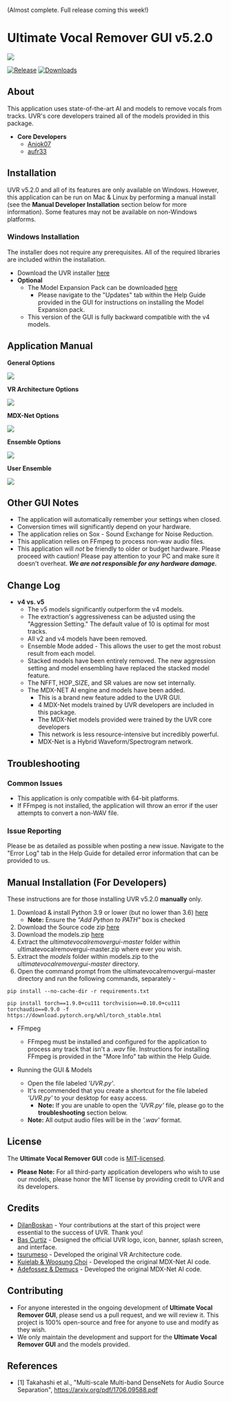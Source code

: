 (Almost complete. Full release coming this week!)

# Ultimate Vocal Remover GUI v5.2.0
<img src="https://github.com/Anjok07/ultimatevocalremovergui/blob/v5.2.0/img/UVRv5.png?raw=true" />

[![Release](https://img.shields.io/github/release/anjok07/ultimatevocalremovergui.svg)](https://github.com/anjok07/ultimatevocalremovergui/releases/latest)
[![Downloads](https://img.shields.io/github/downloads/anjok07/ultimatevocalremovergui/total.svg)](https://github.com/anjok07/ultimatevocalremovergui/releases)

## About

This application uses state-of-the-art AI and models to remove vocals from tracks. UVR's core developers trained all of the models provided in this package.

- **Core Developers**
    - [Anjok07](https://github.com/anjok07)
    - [aufr33](https://github.com/aufr33)

## Installation

UVR v5.2.0 and all of its features are only available on Windows. However, this application can be run on Mac & Linux by performing a manual install (see the **Manual Developer Installation** section below for more information). Some features may not be available on non-Windows platforms.

### Windows Installation

The installer does not require any prerequisites. All of the required libraries are included within the installation.

- Download the UVR installer [here]()
- **Optional**
    - The Model Expansion Pack can be downloaded [here]()
        - Please navigate to the "Updates" tab within the Help Guide provided in the GUI for instructions on installing the Model Expansion pack.
    - This version of the GUI is fully backward compatible with the v4 models.

## Application Manual

**General Options**

<img src="https://github.com/Anjok07/ultimatevocalremovergui/blob/v5.2.0/img/gen_opt.png?raw=true" />

**VR Architecture Options**

<img src="https://github.com/Anjok07/ultimatevocalremovergui/blob/v5.2.0/img/vr_opt.png?raw=true" />

**MDX-Net Options**

<img src="https://github.com/Anjok07/ultimatevocalremovergui/blob/v5.2.0/img/mdx_opt.png?raw=true" />

**Ensemble Options**

<img src="https://github.com/Anjok07/ultimatevocalremovergui/blob/v5.2.0/img/ense_opt.png?raw=true" />

**User Ensemble**

<img src="https://github.com/Anjok07/ultimatevocalremovergui/blob/v5.2.0/img/user_ens_opt.png?raw=true" />

## Other GUI Notes

- The application will automatically remember your settings when closed.
- Conversion times will significantly depend on your hardware. 
- The application relies on Sox - Sound Exchange for Noise Reduction.
- This application relies on FFmpeg to process non-wav audio files.
- This application will *not* be friendly to older or budget hardware. Please proceed with caution! Please pay attention to your PC and make sure it doesn't overheat. ***We are not responsible for any hardware damage.***

## Change Log

- **v4 vs. v5**
   - The v5 models significantly outperform the v4 models.
   - The extraction's aggressiveness can be adjusted using the "Aggression Setting." The default value of 10 is optimal for most tracks.
   - All v2 and v4 models have been removed.
   - Ensemble Mode added - This allows the user to get the most robust result from each model.
   - Stacked models have been entirely removed.
     The new aggression setting and model ensembling have replaced the stacked model feature.
   - The NFFT, HOP_SIZE, and SR values are now set internally.
   - The MDX-NET AI engine and models have been added.
     - This is a brand new feature added to the UVR GUI. 
     - 4 MDX-Net models trained by UVR developers are included in this package.
     - The MDX-Net models provided were trained by the UVR core developers
     - This network is less resource-intensive but incredibly powerful.
     - MDX-Net is a Hybrid Waveform/Spectrogram network.

## Troubleshooting

### Common Issues

- This application is only compatible with 64-bit platforms. 
- If FFmpeg is not installed, the application will throw an error if the user attempts to convert a non-WAV file.

### Issue Reporting

Please be as detailed as possible when posting a new issue. Navigate to the "Error Log" tab in the Help Guide for detailed error information that can be provided to us.

## Manual Installation (For Developers)

These instructions are for those installing UVR v5.2.0 **manually** only.

1. Download & install Python 3.9 or lower (but no lower than 3.6) [here](https://www.python.org/downloads/)
    - **Note:** Ensure the *"Add Python to PATH"* box is checked
2. Download the Source code zip [here]()
3. Download the models.zip [here]()
4. Extract the *ultimatevocalremovergui-master* folder within ultimatevocalremovergui-master.zip where ever you wish.
5. Extract the *models* folder within models.zip to the *ultimatevocalremovergui-master* directory.
6. Open the command prompt from the ultimatevocalremovergui-master directory and run the following commands, separately - 

```
pip install --no-cache-dir -r requirements.txt
```
```
pip install torch==1.9.0+cu111 torchvision==0.10.0+cu111 torchaudio==0.9.0 -f https://download.pytorch.org/whl/torch_stable.html
```

- FFmpeg 

    - FFmpeg must be installed and configured for the application to process any track that isn't a *.wav* file. Instructions for installing FFmpeg is provided in the "More Info" tab within the Help Guide.

- Running the GUI & Models

    - Open the file labeled *'UVR.py'*.
    - It's recommended that you create a shortcut for the file labeled *'UVR.py'* to your desktop for easy access.
        - **Note:** If you are unable to open the *'UVR.py'* file, please go to the **troubleshooting** section below.
    - **Note:** All output audio files will be in the *'.wav'* format.

## License

The **Ultimate Vocal Remover GUI** code is [MIT-licensed](LICENSE). 

- **Please Note:** For all third-party application developers who wish to use our models, please honor the MIT license by providing credit to UVR and its developers.

## Credits

- [DilanBoskan](https://github.com/DilanBoskan) - Your contributions at the start of this project were essential to the success of UVR. Thank you!
- [Bas Curtiz](https://www.youtube.com/user/bascurtiz) - Designed the official UVR logo, icon, banner, splash screen, and interface.
- [tsurumeso](https://github.com/tsurumeso) - Developed the original VR Architecture code. 
- [Kuielab & Woosung Choi](https://github.com/kuielab) - Developed the original MDX-Net AI code. 
- [Adefossez & Demucs](https://github.com/facebookresearch/demucs) - Developed the original MDX-Net AI code. 

## Contributing

- For anyone interested in the ongoing development of **Ultimate Vocal Remover GUI**, please send us a pull request, and we will review it. This project is 100% open-source and free for anyone to use and modify as they wish. 
- We only maintain the development and support for the **Ultimate Vocal Remover GUI** and the models provided. 

## References
- [1] Takahashi et al., "Multi-scale Multi-band DenseNets for Audio Source Separation", https://arxiv.org/pdf/1706.09588.pdf
